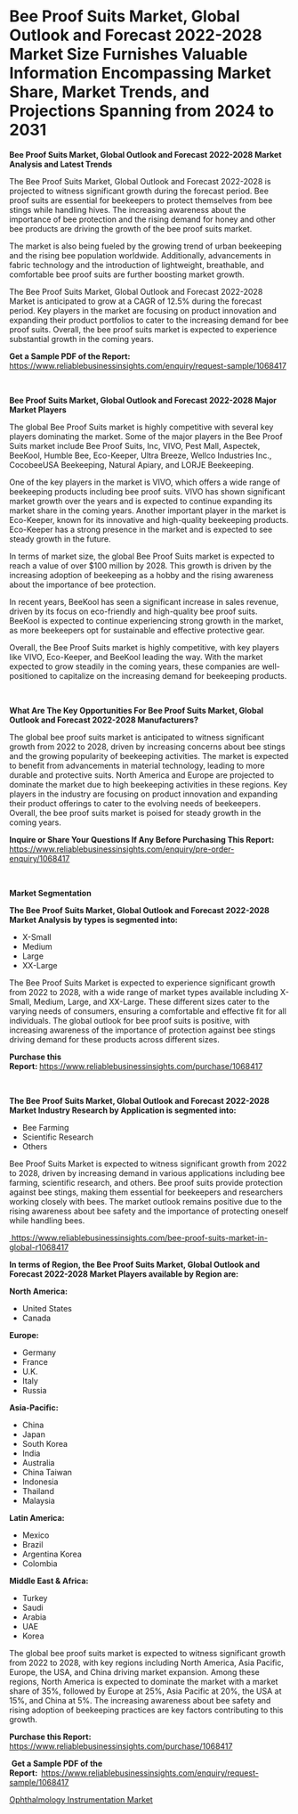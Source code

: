 <p><h1>Bee Proof Suits Market, Global Outlook and Forecast 2022-2028 Market Size Furnishes Valuable Information Encompassing Market Share, Market Trends, and Projections Spanning from 2024 to 2031</h1></p><p><strong>Bee Proof Suits Market, Global Outlook and Forecast 2022-2028 Market Analysis and Latest Trends</strong></p>
<p><p>The Bee Proof Suits Market, Global Outlook and Forecast 2022-2028 is projected to witness significant growth during the forecast period. Bee proof suits are essential for beekeepers to protect themselves from bee stings while handling hives. The increasing awareness about the importance of bee protection and the rising demand for honey and other bee products are driving the growth of the bee proof suits market.</p><p>The market is also being fueled by the growing trend of urban beekeeping and the rising bee population worldwide. Additionally, advancements in fabric technology and the introduction of lightweight, breathable, and comfortable bee proof suits are further boosting market growth.</p><p>The Bee Proof Suits Market, Global Outlook and Forecast 2022-2028 Market is anticipated to grow at a CAGR of 12.5% during the forecast period. Key players in the market are focusing on product innovation and expanding their product portfolios to cater to the increasing demand for bee proof suits. Overall, the bee proof suits market is expected to experience substantial growth in the coming years.</p></p>
<p><strong>Get a Sample PDF of the Report:&nbsp;</strong> <a href="https://www.reliablebusinessinsights.com/enquiry/request-sample/1068417">https://www.reliablebusinessinsights.com/enquiry/request-sample/1068417</a></p>
<p>&nbsp;</p>
<p><strong>Bee Proof Suits Market, Global Outlook and Forecast 2022-2028 Major Market Players</strong></p>
<p><p>The global Bee Proof Suits market is highly competitive with several key players dominating the market. Some of the major players in the Bee Proof Suits market include Bee Proof Suits, Inc, VIVO, Pest Mall, Aspectek, BeeKool, Humble Bee, Eco-Keeper, Ultra Breeze, Wellco Industries Inc., CocobeeUSA Beekeeping, Natural Apiary, and LORJE Beekeeping.</p><p>One of the key players in the market is VIVO, which offers a wide range of beekeeping products including bee proof suits. VIVO has shown significant market growth over the years and is expected to continue expanding its market share in the coming years. Another important player in the market is Eco-Keeper, known for its innovative and high-quality beekeeping products. Eco-Keeper has a strong presence in the market and is expected to see steady growth in the future.</p><p>In terms of market size, the global Bee Proof Suits market is expected to reach a value of over $100 million by 2028. This growth is driven by the increasing adoption of beekeeping as a hobby and the rising awareness about the importance of bee protection.</p><p>In recent years, BeeKool has seen a significant increase in sales revenue, driven by its focus on eco-friendly and high-quality bee proof suits. BeeKool is expected to continue experiencing strong growth in the market, as more beekeepers opt for sustainable and effective protective gear.</p><p>Overall, the Bee Proof Suits market is highly competitive, with key players like VIVO, Eco-Keeper, and BeeKool leading the way. With the market expected to grow steadily in the coming years, these companies are well-positioned to capitalize on the increasing demand for beekeeping products.</p></p>
<p>&nbsp;</p>
<p><strong>What Are The Key Opportunities For Bee Proof Suits Market, Global Outlook and Forecast 2022-2028 Manufacturers?</strong></p>
<p><p>The global bee proof suits market is anticipated to witness significant growth from 2022 to 2028, driven by increasing concerns about bee stings and the growing popularity of beekeeping activities. The market is expected to benefit from advancements in material technology, leading to more durable and protective suits. North America and Europe are projected to dominate the market due to high beekeeping activities in these regions. Key players in the industry are focusing on product innovation and expanding their product offerings to cater to the evolving needs of beekeepers. Overall, the bee proof suits market is poised for steady growth in the coming years.</p></p>
<p><strong>Inquire or Share Your Questions If Any Before Purchasing This Report:</strong> <a href="https://www.reliablebusinessinsights.com/enquiry/pre-order-enquiry/1068417">https://www.reliablebusinessinsights.com/enquiry/pre-order-enquiry/1068417</a></p>
<p>&nbsp;</p>
<p><strong>Market Segmentation</strong></p>
<p><strong>The Bee Proof Suits Market, Global Outlook and Forecast 2022-2028 Market Analysis by types is segmented into:</strong></p>
<p><ul><li>X-Small</li><li>Medium</li><li>Large</li><li>XX-Large</li></ul></p>
<p><p>The Bee Proof Suits Market is expected to experience significant growth from 2022 to 2028, with a wide range of market types available including X-Small, Medium, Large, and XX-Large. These different sizes cater to the varying needs of consumers, ensuring a comfortable and effective fit for all individuals. The global outlook for bee proof suits is positive, with increasing awareness of the importance of protection against bee stings driving demand for these products across different sizes.</p></p>
<p><strong>Purchase this Report:&nbsp;</strong><a href="https://www.reliablebusinessinsights.com/purchase/1068417">https://www.reliablebusinessinsights.com/purchase/1068417</a></p>
<p>&nbsp;</p>
<p><strong>The Bee Proof Suits Market, Global Outlook and Forecast 2022-2028 Market Industry Research by Application is segmented into:</strong></p>
<p><ul><li>Bee Farming</li><li>Scientific Research</li><li>Others</li></ul></p>
<p><p>Bee Proof Suits Market is expected to witness significant growth from 2022 to 2028, driven by increasing demand in various applications including bee farming, scientific research, and others. Bee proof suits provide protection against bee stings, making them essential for beekeepers and researchers working closely with bees. The market outlook remains positive due to the rising awareness about bee safety and the importance of protecting oneself while handling bees.</p></p>
<p><a href="https://www.reliablebusinessinsights.com/bee-proof-suits-market-in-global-r1068417">&nbsp;https://www.reliablebusinessinsights.com/bee-proof-suits-market-in-global-r1068417</a></p>
<p><strong>In terms of Region, the Bee Proof Suits Market, Global Outlook and Forecast 2022-2028 Market Players available by Region are:</strong></p>
<p>
    <p> <strong> North America: </strong>
        <ul>
            <li>United States</li>
            <li>Canada</li>
        </ul>
        </p> 
    <p> <strong> Europe: </strong>
        <ul>
            <li>Germany</li>
            <li>France</li>
            <li>U.K.</li>
            <li>Italy</li>
            <li>Russia</li>
        </ul>
        </p> 
    <p> <strong> Asia-Pacific: </strong>
        <ul>
            <li>China</li>
            <li>Japan</li>
            <li>South Korea</li>
            <li>India</li>
            <li>Australia</li>
            <li>China Taiwan</li>
            <li>Indonesia</li>
            <li>Thailand</li>
            <li>Malaysia</li>
        </ul>
        </p> 
    <p> <strong> Latin America: </strong>
        <ul>
            <li>Mexico</li>
            <li>Brazil</li>
            <li>Argentina Korea</li>
            <li>Colombia</li>
        </ul>
        </p> 
    <p> <strong> Middle East & Africa: </strong>
        <ul>
            <li>Turkey</li>
            <li>Saudi</li>
            <li>Arabia</li>
            <li>UAE</li>
            <li>Korea</li>
        </ul>
    </p>
    </p>
<p><p>The global bee proof suits market is expected to witness significant growth from 2022 to 2028, with key regions including North America, Asia Pacific, Europe, the USA, and China driving market expansion. Among these regions, North America is expected to dominate the market with a market share of 35%, followed by Europe at 25%, Asia Pacific at 20%, the USA at 15%, and China at 5%. The increasing awareness about bee safety and rising adoption of beekeeping practices are key factors contributing to this growth.</p></p>
<p><strong>Purchase this Report: </strong><a href="https://www.reliablebusinessinsights.com/purchase/1068417">https://www.reliablebusinessinsights.com/purchase/1068417</a></p>
<p>&nbsp;<strong>Get a Sample PDF of the Report:&nbsp;&nbsp;</strong><a href="https://www.reliablebusinessinsights.com/enquiry/request-sample/1068417">https://www.reliablebusinessinsights.com/enquiry/request-sample/1068417</a></p>
<p><strong></strong></p>
<p><p><a href="https://github.com/josephpullman6599/Market-Research-Report-List-1/blob/main/ophthalmology-instrumentation-market.md">Ophthalmology Instrumentation Market</a></p></p>